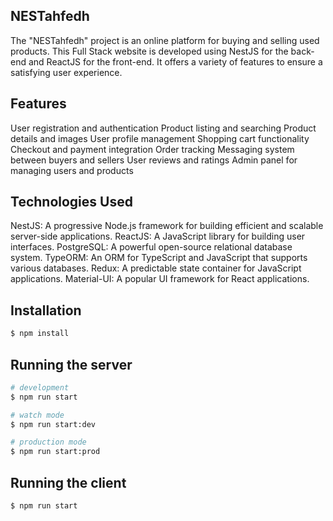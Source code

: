 ## NESTahfedh

The "NESTahfedh" project is an online platform for buying and selling used products. This Full Stack website is developed using NestJS for the back-end and ReactJS for the front-end. It offers a variety of features to ensure a satisfying user experience.

## Features

User registration and authentication
Product listing and searching
Product details and images
User profile management
Shopping cart functionality
Checkout and payment integration
Order tracking
Messaging system between buyers and sellers
User reviews and ratings
Admin panel for managing users and products

## Technologies Used

NestJS: A progressive Node.js framework for building efficient and scalable server-side applications.
ReactJS: A JavaScript library for building user interfaces.
PostgreSQL: A powerful open-source relational database system.
TypeORM: An ORM for TypeScript and JavaScript that supports various databases.
Redux: A predictable state container for JavaScript applications.
Material-UI: A popular UI framework for React applications.


## Installation

```bash
$ npm install
```

## Running the server

```bash
# development
$ npm run start

# watch mode
$ npm run start:dev

# production mode
$ npm run start:prod
```

## Running the client

```bash
$ npm run start
```

